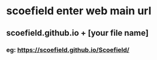 # scoefield enter web main url
## scoefield.github.io + [your file name]
### eg: https://scoefield.github.io/Scoefield/
